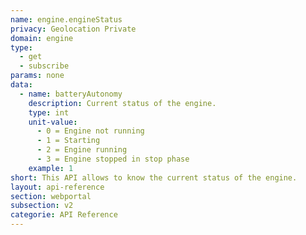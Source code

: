 ```yaml
---
name: engine.engineStatus
privacy: Geolocation Private
domain: engine
type:
  - get
  - subscribe
params: none
data:
  - name: batteryAutonomy
    description: Current status of the engine.
    type: int
    unit-value:
      - 0 = Engine not running
      - 1 = Starting
      - 2 = Engine running
      - 3 = Engine stopped in stop phase
    example: 1
short: This API allows to know the current status of the engine.
layout: api-reference
section: webportal
subsection: v2
categorie: API Reference
---
```



